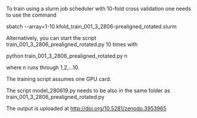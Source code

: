 To train using a slurm job scheduler with 10-fold cross validation one needs to use the command 

sbatch --array=1-10 kfold_train_001_3_2806-prealigned_rotated.slurm

Alternatively, you can start the script train_001_3_2806_prealigned_rotated.py 10 times with 

python train_001_3_2806_prealigned_rotated.py n

where n runs through 1,2,...10.

The training script assumes one GPU card.

The script model_280619.py needs to be also in the same folder as train_001_3_2806_prealigned_rotated.py

The output is uploaded at http://doi.org/10.5281/zenodo.3953965